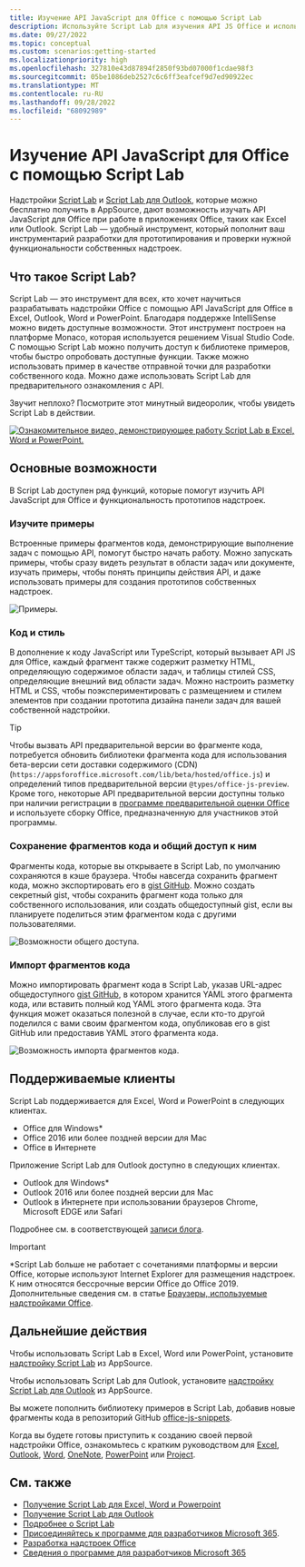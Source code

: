 ```yaml
---
title: Изучение API JavaScript для Office с помощью Script Lab
description: Используйте Script Lab для изучения API JS Office и использования функциональности работы с прототипами.
ms.date: 09/27/2022
ms.topic: conceptual
ms.custom: scenarios:getting-started
ms.localizationpriority: high
ms.openlocfilehash: 327810e43d87894f2850f93bd07000f1cdae98f3
ms.sourcegitcommit: 05be1086deb2527c6c6ff3eafcef9d7ed90922ec
ms.translationtype: MT
ms.contentlocale: ru-RU
ms.lasthandoff: 09/28/2022
ms.locfileid: "68092989"
---
```

# <a name="explore-office-javascript-api-using-script-lab"></a>Изучение API JavaScript для Office с помощью Script Lab

Надстройки [Script Lab](https://appsource.microsoft.com/product/office/WA104380862) и [Script Lab для Outlook](https://appsource.microsoft.com/product/office/WA200001603), которые можно бесплатно получить в AppSource, дают возможность изучать API JavaScript для Office при работе в приложениях Office, таких как Excel или Outlook. Script Lab — удобный инструмент, который пополнит ваш инструментарий разработки для прототипирования и проверки нужной функциональности собственных надстроек.

## <a name="what-is-script-lab"></a>Что такое Script Lab?

Script Lab — это инструмент для всех, кто хочет научиться разрабатывать надстройки Office с помощью API JavaScript для Office в Excel, Outlook, Word и PowerPoint. Благодаря поддержке IntelliSense можно видеть доступные возможности. Этот инструмент построен на платформе Monaco, которая используется решением Visual Studio Code. С помощью Script Lab можно получить доступ к библиотеке примеров, чтобы быстро опробовать доступные функции. Также можно использовать пример в качестве отправной точки для разработки собственного кода. Можно даже использовать Script Lab для предварительного ознакомления с API.

Звучит неплохо? Посмотрите этот минутный видеоролик, чтобы увидеть Script Lab в действии.

[![Ознакомительное видео, демонстрирующее работу Script Lab в Excel, Word и PowerPoint.](../images/screenshot-wide-youtube.png 'Ознакомительное видео о Script Lab')](https://aka.ms/scriptlabvideo)

## <a name="key-features"></a>Основные возможности

В Script Lab доступен ряд функций, которые помогут изучить API JavaScript для Office и функциональность прототипов надстроек.

### <a name="explore-samples"></a>Изучите примеры

Встроенные примеры фрагментов кода, демонстрирующие выполнение задач с помощью API, помогут быстро начать работу. Можно запускать примеры, чтобы сразу видеть результат в области задач или документе, изучать примеры, чтобы понять принципы действия API, и даже использовать примеры для создания прототипов собственных надстроек.

![Примеры.](../images/script-lab-samples.jpg)

### <a name="code-and-style"></a>Код и стиль

В дополнение к коду JavaScript или TypeScript, который вызывает API JS для Office, каждый фрагмент также содержит разметку HTML, определяющую содержимое области задач, и таблицы стилей CSS, определяющие внешний вид области задач. Можно настроить разметку HTML и  CSS, чтобы поэкспериментировать с размещением и стилем элементов при создании прототипа дизайна панели задач для вашей собственной надстройки.

> [!TIP]
> Чтобы вызвать API предварительной версии во фрагменте кода, потребуется обновить библиотеки фрагмента кода для использования бета-версии сети доставки содержимого (CDN) (`https://appsforoffice.microsoft.com/lib/beta/hosted/office.js`) и определений типов предварительной версии `@types/office-js-preview`. Кроме того, некоторые API предварительной версии доступны только при наличии регистрации в [программе предварительной оценки Office](https://insider.office.com) и используете сборку Office, предназначенную для участников этой программы.

### <a name="save-and-share-snippets"></a>Сохранение фрагментов кода и общий доступ к ним

Фрагменты кода, которые вы открываете в Script Lab, по умолчанию сохраняются в кэше браузера. Чтобы навсегда сохранить фрагмент кода, можно экспортировать его в [gist GitHub](https://gist.github.com). Можно создать секретный gist, чтобы сохранить фрагмент кода только для собственного использования, или создать общедоступный gist, если вы планируете поделиться этим фрагментом кода с другими пользователями.

![Возможности общего доступа.](../images/script-lab-share.jpg)

### <a name="import-snippets"></a>Импорт фрагментов кода

Можно импортировать фрагмент кода в Script Lab, указав URL-адрес общедоступного [gist GitHub](https://gist.github.com), в котором хранится YAML этого фрагмента кода, или вставить полный код YAML этого фрагмента кода. Эта функция может оказаться полезной в случае, если кто-то другой поделился с вами своим фрагментом кода, опубликовав его в gist GitHub или предоставив YAML этого фрагмента кода.

![Возможность импорта фрагментов кода.](../images/script-lab-import-snippet.jpg)

## <a name="supported-clients"></a>Поддерживаемые клиенты

Script Lab поддерживается для Excel, Word и  PowerPoint в следующих клиентах.

- Office для Windows\*
- Office 2016 или более поздней версии для Mac
- Office в Интернете

Приложение Script Lab для Outlook доступно в следующих клиентах.

- Outlook для Windows\*
- Outlook 2016 или более поздней версии для Mac
- Outlook в Интернете при использовании браузеров Chrome, Microsoft EDGE или Safari

Подробнее см. в соответствующей [записи блога](https://devblogs.microsoft.com/microsoft365dev/script-lab-now-supports-outlook/).

> [!IMPORTANT]
> \*Script Lab больше не работает с сочетаниями платформы и версии Office, которые используют Internet Explorer для размещения надстроек. К ним относятся бессрочные версии Office до Office 2019. Дополнительные сведения см. в статье [Браузеры, используемые надстройками Office](../concepts/browsers-used-by-office-web-add-ins.md).

## <a name="next-steps"></a>Дальнейшие действия

Чтобы использовать Script Lab в Excel, Word или  PowerPoint, установите [надстройку Script Lab](https://appsource.microsoft.com/product/office/WA104380862) из AppSource.

Чтобы использовать Script Lab для Outlook, установите [надстройку Script Lab для Outlook](https://appsource.microsoft.com/product/office/wa200001603) из AppSource.

Вы можете пополнить библиотеку примеров в Script Lab, добавив новые фрагменты кода в репозиторий GitHub [office-js-snippets](https://github.com/OfficeDev/office-js-snippets#office-js-snippets).

Когда вы будете готовы приступить к созданию своей первой надстройки Office, ознакомьтесь с кратким руководством для [Excel](../quickstarts/excel-quickstart-jquery.md), [Outlook](../quickstarts/outlook-quickstart.md), [Word](../quickstarts/word-quickstart.md), [OneNote](../quickstarts/onenote-quickstart.md), [PowerPoint](../quickstarts/powerpoint-quickstart.md) или [Project](../quickstarts/project-quickstart.md).

## <a name="see-also"></a>См. также

- [Получение Script Lab для Excel, Word и Powerpoint](https://appsource.microsoft.com/product/office/WA104380862)
- [Получение Script Lab для Outlook](https://appsource.microsoft.com/product/office/wa200001603)
- [Подробнее о Script Lab](https://github.com/OfficeDev/script-lab#script-lab-a-microsoft-garage-project)
- [Присоединяйтесь к программе для разработчиков Microsoft 365](https://developer.microsoft.com/office/dev-program).
- [Разработка надстроек Office](../develop/develop-overview.md)
- [Сведения о программе для разработчиков Microsoft 365](https://developer.microsoft.com/microsoft-365/dev-program)
